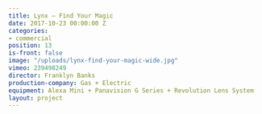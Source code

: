 ```yaml
---
title: Lynx — Find Your Magic
date: 2017-10-23 00:00:00 Z
categories:
- commercial
position: 13
is-front: false
image: "/uploads/lynx-find-your-magic-wide.jpg"
vimeo: 239498249
director: Franklyn Banks
production-company: Gas + Electric
equipment: Alexa Mini + Panavision G Series + Revolution Lens System
layout: project
---
```


